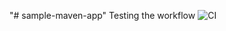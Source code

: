 "# sample-maven-app" 
Testing the workflow
![CI](https://github.com/Tech-master1234/sample-maven-app/actions/workflows/build.yml/badge.svg)
